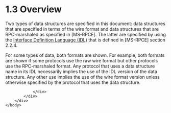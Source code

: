 <html dir="LTR" xmlns:mshelp="http://msdn.microsoft.com/mshelp" xmlns:ddue="http://ddue.schemas.microsoft.com/authoring/2003/5" xmlns:xlink="http://www.w3.org/1999/xlink" xmlns:tool="http://www.microsoft.com/tooltip">
    <head>
        <meta http-equiv="Content-Type" content="text/html; CHARSET=utf-8"></meta>
        <meta name="save" content="history"></meta>
        <title>1.3 Overview</title>
        <xml>
            <mshelp:toctitle title="1.3 Overview"></mshelp:toctitle>
            <mshelp:rltitle title="[MS-DTYP]: Overview"></mshelp:rltitle>
            <mshelp:keyword index="A" term="32dfc66c-d737-4e1b-b67f-6cf3a5bdefc7"></mshelp:keyword>
            <mshelp:attr name="DCSext.ContentType" value="open specification"></mshelp:attr>
            <mshelp:attr name="AssetID" value="32dfc66c-d737-4e1b-b67f-6cf3a5bdefc7"></mshelp:attr>
            <mshelp:attr name="TopicType" value="kbRef"></mshelp:attr>
            <mshelp:attr name="DCSext.Title" value="[MS-DTYP]: Overview" />
        </xml>
    </head>
    <body>
        <div id="header">
            <h1 class="heading">1.3 Overview</h1>
        </div>
        <div id="mainSection">
            <div id="mainBody">
                <div id="allHistory" class="saveHistory"></div>
                <div id="sectionSection0" class="section" name="collapseableSection">
                    

<p>Two types of data structures are specified in this document:
data structures that are specified in terms of the wire format and data
structures that are RPC-marshaled as specified in <mshelp:link keywords="290c38b1-92fe-4229-91e6-4fc376610c15" tabindex="0">[MS-RPCE]</mshelp:link>.
The latter are specified by using the <a href="a66edeb1-52a0-4d64-a93b-2f5c833d7d92.md#gt_73177eec-4092-420f-92c5-60b2478df824">Interface Definition Language
(IDL)</a> that is defined in [MS-RPCE] section <mshelp:link keywords="5e8b6109-5122-450c-8c00-4b98f3cdb435" tabindex="0">2.2.4</mshelp:link>.</p>

<p>For some types of data, both formats are shown. For example,
both formats are shown if some protocols use the raw wire format but other
protocols use the RPC-marshaled format. Any protocol that uses a data structure
name in its IDL necessarily implies the use of the IDL version of the data
structure. Any other use implies the use of the wire format version unless
otherwise specified by the protocol that uses the data structure.</p>


                </div>
            </div>
        </div>
    </body>
</html>